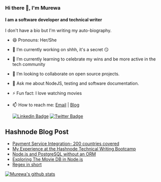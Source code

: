 ### Hi there 👋, I'm Murewa

#### I am a software developer and technical writer

I don't have a bio but I'm writing my auto-biography.

- 😄 Pronouns: Her/She
- 🔭 I’m currently working on shhh, it's a secret :smirk:
- 🌱 I’m currently learning to celebrate my wins and be more active in the tech community
- 👯 I’m looking to collaborate on open source projects.
- 💬 Ask me about NodeJS, testing and software documentation.
- ⚡ Fun fact: I love watching movies
- 📫 How to reach me: [Email](mailto:rachelleashiru@gmail.com) | [Blog](https://murewaashiru.hashnode.dev/)


  [![Linkedin Badge](https://img.shields.io/badge/linkedin-%230077B5.svg?&style=for-the-badge&logo=linkedin&logoColor=white&link=https://www.linkedin.com/in/murewageorge-ashiru/)](https://www.linkedin.com/in/murewageorge-ashiru/)
  [![Twitter Badge](https://img.shields.io/badge/twitter-%231DA1F2.svg?&style=for-the-badge&logo=twitter&logoColor=white&link=https://twitter.com/rachael_xx)](https://twitter.com/rachael_xx)

## Hashnode Blog Post

<!-- HASHNODE:START -->
- [Payment Service Integration- 200 countries covered](https://murewaashiru.hashnode.dev/payment-service-integration-200-countries-covered)
- [My Experience at the Hashnode Technical Writing Bootcamp](https://murewaashiru.hashnode.dev/my-experience-at-the-hashnode-technical-writing-bootcamp)
- [Node.js and PostgreSQL without an ORM](https://murewaashiru.hashnode.dev/nodejs-and-postgresql-without-an-orm)
- [Exploring The Movie DB in Node.js](https://murewaashiru.hashnode.dev/exploring-the-movie-db-in-nodejs)
- [Regex in short](https://murewaashiru.hashnode.dev/regex-in-short)
<!-- HASHNODE:END -->

[![Murewa's github stats](https://github-readme-stats.vercel.app/api?username=murewaashiru&count_private=true&show_icons=true&theme=algolia)](https://github.com/murewaashiru/github-readme-stats)

<!--
**murewaashiru/murewaashiru** is a ✨ _special_ ✨ repository because its `README.md` (this file) appears on your GitHub profile.

Here are some ideas to get you started:

- 🔭 I’m currently working on ...
- 🌱 I’m currently learning ...
- 👯 I’m looking to collaborate on ...
- 🤔 I’m looking for help with ...
- 💬 Ask me about ...
- 📫 How to reach me: ...
- 😄 Pronouns: ...
- ⚡ Fun fact: ...
-->
